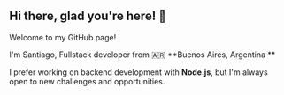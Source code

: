 ## Hi there, glad you're here! 👋

Welcome to my GitHub page!

I'm Santiago, Fullstack developer from 🇦🇷 **Buenos Aires, Argentina **

I prefer working on backend development with **Node.js**, but I'm always open to new challenges and opportunities.


<!--
**santiagobenfatto/santiagobenfatto** is a ✨ _special_ ✨ repository because its `README.md` (this file) appears on your GitHub profile.

Here are some ideas to get you started:

- 🔭 I’m currently working on ...
- 🌱 I’m currently learning ...
- 👯 I’m looking to collaborate on ...
- 🤔 I’m looking for help with ...
- 💬 Ask me about ...
- 📫 How to reach me: ...
- 😄 Pronouns: ...
- ⚡ Fun fact: ...
-->
